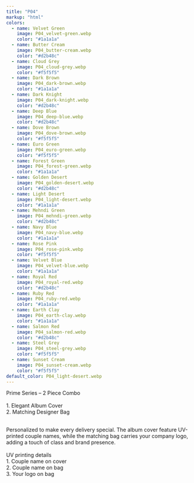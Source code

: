 ```yaml
---
title: "P04"
markup: "html"
colors:
  - name: Velvet Green
    image: P04_velvet-green.webp
    color: "#1a1a1a"
  - name: Butter Cream
    image: P04_butter-cream.webp
    color: "#d2b48c"
  - name: Cloud Grey
    image: P04_cloud-grey.webp
    color: "#f5f5f5"
  - name: Dark Brown
    image: P04_dark-brown.webp
    color: "#1a1a1a"
  - name: Dark Knight
    image: P04_dark-knight.webp
    color: "#d2b48c"
  - name: Deep Blue
    image: P04_deep-blue.webp
    color: "#d2b48c"
  - name: Dove Brown
    image: P04_dove-brown.webp
    color: "#f5f5f5"
  - name: Euro Green
    image: P04_euro-green.webp
    color: "#f5f5f5"
  - name: Forest Green
    image: P04_forest-green.webp
    color: "#1a1a1a"
  - name: Golden Desert
    image: P04_golden-desert.webp
    color: "#d2b48c"
  - name: Light Desert
    image: P04_light-desert.webp
    color: "#1a1a1a"
  - name: Mehndi Green
    image: P04_mehndi-green.webp
    color: "#d2b48c"
  - name: Navy Blue
    image: P04_navy-blue.webp
    color: "#1a1a1a"
  - name: Rose Pink
    image: P04_rose-pink.webp
    color: "#f5f5f5"
  - name: Velvet Blue
    image: P04_velvet-blue.webp
    color: "#1a1a1a"
  - name: Royal Red
    image: P04_royal-red.webp
    color: "#d2b48c"
  - name: Ruby Red
    image: P04_ruby-red.webp
    color: "#1a1a1a"
  - name: Earth Clay
    image: P04_earth-clay.webp
    color: "#1a1a1a"
  - name: Salmon Red
    image: P04_salmon-red.webp
    color: "#d2b48c"
  - name: Steel Grey
    image: P04_steel-grey.webp
    color: "#f5f5f5"
  - name: Sunset Cream
    image: P04_sunset-cream.webp
    color: "#f5f5f5"
default_color: P04_light-desert.webp
---
```


Prime Series – 2 Piece Combo<br><br> <span class='text-b font-medium text-lime-300 mb-1'> 1. Elegant Album Cover<br> 2. Matching Designer Bag<br><br> </span> <div class='max-w-xl mx-auto'> Personalized to make every delivery special. The album cover feature UV-printed couple names, while the matching bag carries your company logo, adding a touch of class and brand presence. </div> <div class='max-w-xl mx-auto text-b font-medium text-lime-300 mb-1'> <br>UV printing details<br> </div> <span class='text-r mb-1'> 1. Couple name on cover<br> 2. Couple name on bag<br> 3. Your logo on bag<br> </span>
